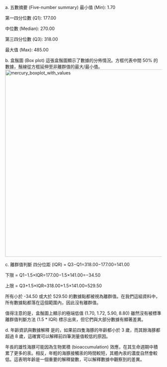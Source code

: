 a. 五數摘要 (Five-number summary)
最小值 (Min): 1.70

第一四分位數 (Q1): 177.00

中位數 (Median): 270.00

第三四分位數 (Q3): 318.00


最大值 (Max): 485.00

b. 盒鬚圖 (Box plot)
這張盒鬚圖顯示了數據的分佈情況。方框代表中間 50% 的數據，鬚線從方框延伸至非離群值的最大/最小值。
<img width="1200" height="600" alt="mercury_boxplot_with_values" src="https://github.com/user-attachments/assets/46ac23d3-b46b-4d75-a51d-26e04e6592bb" />



c. 離群值判斷
四分位距 (IQR) = Q3−Q1=318.00−177.00=141.00

下限 = Q1−1.5×IQR=177.00−1.5×141.00=−34.50

上限 = Q3+1.5×IQR=318.00+1.5×141.00=529.50

所有小於 -34.50 或大於 529.50 的數據點都被視為離群值。在我們這組資料中，所有數據點都落在這個範圍內，因此沒有離群值。

值得注意的是，盒鬚圖上顯示的極端低值 (1.70, 1.72, 5.90, 8.80) 雖然沒有被標準離群值判斷方法 (1.5 * IQR) 標示出來，但它們與大部分數據有顯著差異。

d. 年齡資訊與數據解釋
是的，如果前四隻海豚的年齡都小於 3 歲，而其餘海豚都超過 8 歲，這確實可以解釋前四筆測量值較低的原因。

年長的雄性海豚可能因為生物累積 (bioaccumulation) 效應，在其生命週期中積累了更多的汞。相反，年輕的海豚接觸汞的時間較短，其體內汞的濃度自然會較低。這表明年齡是一個重要的解釋變數，可以解釋數據中觀察到的差異。
